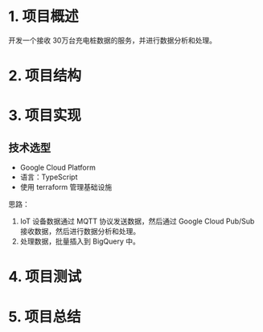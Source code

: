 # 1. 项目概述

开发一个接收 30万台充电桩数据的服务，并进行数据分析和处理。

# 2. 项目结构

# 3. 项目实现

## 技术选型

- Google Cloud Platform
- 语言：TypeScript
- 使用 terraform 管理基础设施
<!-- - 框架：NestJS
- 数据库：PostgreSQL
- 缓存：Redis
- 消息队列：Cloud Pub/Sub
- 监控：Google Cloud Monitoring
- 日志：Google Cloud Logging -->

思路：

1. IoT 设备数据通过 MQTT 协议发送数据，然后通过 Google Cloud Pub/Sub 接收数据，然后进行数据分析和处理。
2. 处理数据，批量插入到 BigQuery 中。

# 4. 项目测试



# 5. 项目总结
